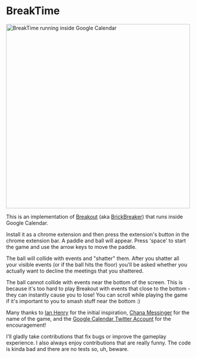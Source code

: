 # BreakTime

<!-- ![BreakTime running inside Google Calendar](./images/breaktime-final-readme.gif) -->
<img src="./images/breaktime-final-readme.gif" alt="BreakTime running inside Google Calendar" width="500px" height="500px" />

This is an implementation of [Breakout](<https://en.wikipedia.org/wiki/Breakout_(video_game)>) (aka [BrickBreaker](https://en.wikipedia.org/wiki/Brick_Breaker)) that runs inside Google Calendar.

Install it as a chrome extension and then press the extension's button in the chrome extension bar. A paddle and ball will appear. Press 'space' to start the game and use the arrow keys to move the paddle.

The ball will collide with events and "shatter" them. After you shatter all your visible events (or if the ball hits the floor) you'll be asked whether you actually want to decline the meetings that you shattered.

The ball cannot collide with events near the bottom of the screen. This is because it's too hard to play Breakout with events that close to the bottom - they can instantly cause you to lose! You can scroll while playing the game if it's important to you to smash stuff near the bottom :)

Many thanks to [Ian Henry](https://twitter.com/ianthehenry/status/1757464426616435093) for the initial inspiration, [Chana Messinger](https://twitter.com/ChanaMessinger/status/1757941634975859132) for the name of the game, and the [Google Calendar Twitter Account](https://twitter.com/googlecalendar/status/1764769037156843555) for the encouragement!

I'll gladly take contributions that fix bugs or improve the gameplay experience. I also always enjoy contributions that are really funny. The code is kinda bad and there are no tests so, uh, beware.
